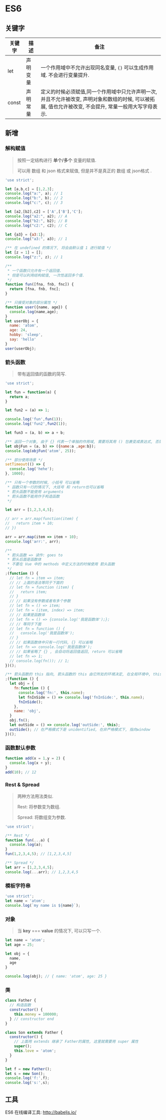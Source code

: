 # ES6

## 关键字

| 关键字   | 描述   | 备注                                       |
| ----- | ---- | ---------------------------------------- |
| let   | 声明变量 | 一个作用域中不允许出现同名变量, `{}` 可以生成作用域. 不会进行变量提升. |
| const | 声明常量 | 定义的时候必须赋值,同一个作用域中只允许声明一次, 并且不允许被改变, 声明对象和数组的时候, 可以被拓展, 值也允许被改变, 不会提升, 常量一般用大写字母表示. |

## 新增

###  解构赋值

> 按照一定结构进行 **单个/多个** 变量的赋值.
>
> 可以用 数组 和 json 格式来赋值, 但是并不是真正的 数组 或 json格式 .

```javascript
'use strict';

let [a,b,c] = [1,2,3];
console.log("a:", a); // 1
console.log("b:", b); // 2
console.log("c:", c); // 3

let [a2,[b2],c2] = ['A',['B'],'C'];
console.log("a2:", a2); // A
console.log("b2:", b2); // B
console.log("c2:", c2); // C

let {a3} = {a3:1};
console.log("a3:", a3); // 1

/** 在 undefined 的情况下, 将会由默认值 1 进行赋值 */
let [z = 1] = [];
console.log("z:", z); // 1

/**
 * 一个函数只允许有一个返回值.
 * 但是可以利用结构赋值, 一次性返回多个值.
 */
function fun([fna, fnb, fnc]) {
  return [fna, fnb, fnc];
}

/** 只接受对象的部分属性 */
function user({name, age}) {
  console.log(name,age);
}
let userObj = {
  name: 'atom',
  age: 24,
  hobby: 'sleep',
  say: 'hello'
}
user(userObj);
```

### 箭头函数

> 带有返回值的函数的简写.

```javascript
'use strict';

let fun = function(a) {
  return a;
}

let fun2 = (a) => 1;

console.log('fun',fun(1));
console.log('fun2',fun2(1));

let fun3 = (a, b) => a + b;

/** 返回一个对象, 由于 {} 代表一个单独的作用域, 需要将其用 () 包裹变成表达式, 否则会编译失败 */
let objFun = (a, b) => ({name:a ,age:b});
console.log(objFun('atom', 25));

/** 部分使用场景 */
setTimeout(() => {
  console.log('hehe');
}, 1000);

/** 只有一个参数的时候, 小括号 可以省略
 * 函数只有一行的情况下, 大括号 和 return也可以省略
 * 箭头函数不能使用 arguments
 * 箭头函数不能用作于构造函数
 */

let arr = [1,2,3,4,5];

// arr = arr.map(function(item) {
//   return item + 10;
// })

arr = arr.map(item => item + 10);
console.log('arr:', arr);

/**
 * 箭头函数 => 读作: goes to
 * 箭头后面是函数体
 * 不要在 Vue 中的 methods 中定义方法的时候使用 箭头函数
 */
;(function () {
  // let fn = item => item;
  // // 上面的语法等同于下面的
  // let fn = function (item) {
  //   return item;
  // }
  // // 如果没有参数或者有多个参数
  // let fn = () => item;
  // let fn = (item, index) => item;
  // // 如果是函数体
  // let fn = () => {console.log('我是函数体');};
  // // 等同于下面
  // let fn = function () {
  //   console.log('我是函数体');
  // }
  // // 如果函数体中只有一行代码, {} 可以省略
  // let fn => console.log('我是函数体');
  // // 如果省略了 {} , 会自动将返回值返回, return 可以省略
  // let fn => 1;
  // console.log(fn()); // 1;
})();

/** 箭头函数的 this 指向, 箭头函数的 this 由它所处的环境决定, 在全局环境中, this => window, 在一个函数内部创建, this 指向 外部函数的 this */
;(function () {
  let obj = {
    fn:function () {
      console.log('fn:', this.name);
      let fnInSide = () => console.log('fnInSide:', this.name);
      fnInSide();
    },
    name: 'obj',
  }
  obj.fn();
  let outSide = () => console.log('outSide:', this);
  outSide(); // 在严格模式下是 unidentified, 在非严格模式下, 指向window
})();
```

### 函数默认参数

```javascript
function add(x = 1,y = 2) {
  console.log(x + y);
}
add(10); // 12
```



### Rest & Spread

> 两种方法用法类似.
>
> Rest: 将参数变为数组.
>
> Spread: 将数组变为参数. 

```javascript
'use strict';

/** Rest */
function fun(...a) {
  console.log(a);
}
fun(1,2,3,4,5); // [1,2,3,4,5]

/** Spread */
let arr = [1,2,3,4,5];
console.log(...arr); // 1,2,3,4,5 
```

### 模板字符串

```javascript
'use strict';
let name = 'atom';
console.log(`my name is ${name}`);
```

### 对象

> 当 **key** === **value** 的情况下, 可以只写一个.

```javascript
let name = 'atom';
let age = 25;

let obj = {
  name,
  age
}

console.log(obj); // { name: 'atom', age: 25 }
```

### 类

```javascript
class Father {
  // 构造函数
  constructor() {
    this.money = 100000;
  } // constructor end
}

class Son extends Father {
  constructor() {
    // 上面用 extends 继承了 Father的属性, 这里就需要用 super 属性
    super();
    this.love = 'atom';
  }
}

let f = new Father();
let s = new Son();
console.log('f:',f);
console.log('s:',s);
```

## 工具

ES6 在线编译工具: http://babeljs.io/


